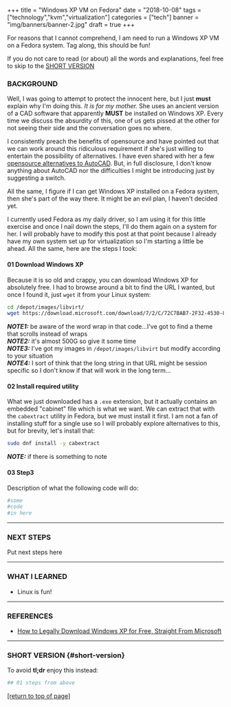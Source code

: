 +++
title = "Windows XP VM on Fedora"
date = "2018-10-08"
tags = ["technology","kvm","virtualization"]
categories = ["tech"]
banner = "img/banners/banner-2.jpg"
draft = true
+++

For reasons that I cannot comprehend, I am need to run a Windows XP VM on a
Fedora system.  Tag along, this should be fun!<!--more-->

If you do not care to read (or about) all the words and explanations, feel free
to skip to the [SHORT VERSION](#short-version)

### BACKGROUND

Well, I was going to attempt to protect the innocent here, but I just **must**
explain why I'm doing this.  *It is for my mother.*  She uses an ancient version
of a CAD software that apparently **MUST** be installed on Windows XP.  Every
time we discuss the absurdity of this, one of us gets pissed at the other for
not seeing their side and the conversation goes no where.

I consistently preach the benefits of opensource and have pointed out that we
can work around this ridiculous requirement if she's just willing to entertain
the possibility of alternatives.  I have even shared with her a few
[opensource alternatives to AutoCAD](https://opensource.com/alternatives/autocad).
But, in full disclosure, I don't know anything about AutoCAD nor the
difficulties I might be introducing just by suggesting a switch.

All the same, I figure if I can get Windows XP installed on a Fedora system,
then she's part of the way there.  It might be an evil plan, I haven't decided
yet.

I currently used Fedora as my daily driver, so I am using it for this little
exercise and once I nail down the steps, I'll do them again on a system for her.
I will probably have to modify this post at that point because I already have my
own system set up for virtualization so I'm starting a little be ahead.  All the
same, here are the steps I took:

#### 01 Download Windows XP

Because it is so old and crappy, you can download Windows XP for absolutely
free.  I had to browse around a bit to find the URL I wanted, but once I found
it, just `wget` it from your Linux system:

~~~bash
cd /depot/images/libvirt/
wget https://download.microsoft.com/download/7/2/C/72C7BAB7-2F32-4530-878A-292C20E1845A/WindowsXPMode_en-us.exe
~~~

***NOTE1:*** be aware of the word wrap in that code...I've got to find a theme
that scrolls instead of wraps  
***NOTE2:*** it's almost 500G so give it some time  
***NOTE3:*** I've got my images in `/depot/images/libvirt` but modify according
to your situation  
***NOTE4:*** I sort of think that the long string in that URL might be session
specific so I don't know if that will work in the long term...  

#### 02 Install required utility

What we just downloaded has a `.exe` extension, but it actually contains an
embedded "cabinet" file which is what we want.  We can extract that with the
`cabextract` utility in Fedora, but we must install it first.  I am not a fan of
installing stuff for a single use so I will probably explore alternatives to
this, but for brevity, let's install that:

~~~bash
sudo dnf install -y cabextract
~~~

***NOTE:*** if there is something to note

#### 03 Step3

Description of what the following code will do:

~~~bash
#some
#code
#in here
~~~

---

### NEXT STEPS

Put next steps here

---

### WHAT I LEARNED

* Linux is fun!

---

### REFERENCES

* [How to Legally Download Windows XP for Free, Straight From Microsoft](https://www.makeuseof.com/tag/download-windows-xp-for-free-and-legally-straight-from-microsoft-si/)

<hr id="short-version" />

### SHORT VERSION {#short-version}

To avoid **tl;dr** enjoy this instead:

~~~bash
## 01 steps from above
~~~

[[return to top of page]](#background)
